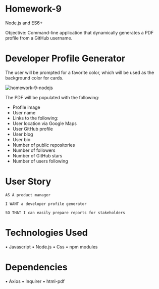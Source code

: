 # Homework-9
Node.js and ES6+

Objective: Command-line application that dynamically generates a PDF profile from a GitHub username.

# Developer Profile Generator
The user will be prompted for a favorite color, which will be used as the background color for cards.

![homework-9-nodejs](https://user-images.githubusercontent.com/44029053/73596501-7ee50700-44f0-11ea-9c7b-91b4575ac775.gif)

The PDF will be populated with the following:

* Profile image
* User name
* Links to the following:
* User location via Google Maps
* User GitHub profile
* User blog
* User bio
* Number of public repositories
* Number of followers
* Number of GitHub stars
* Number of users following

# User Story
```
AS A product manager

I WANT a developer profile generator

SO THAT I can easily prepare reports for stakeholders
```
# Technologies Used 
• Javascript
• Node.js
• Css
• npm modules

# Dependencies
• Axios
• Inquirer
• html-pdf
